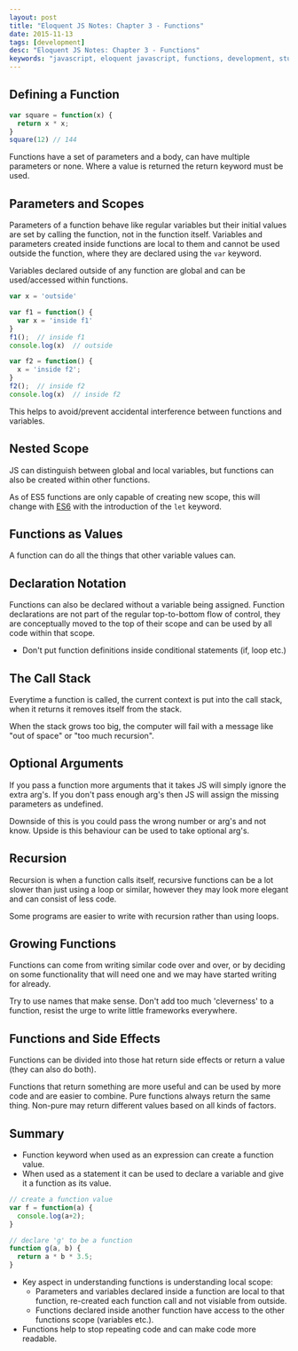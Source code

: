 ```yaml
---
layout: post
title: "Eloquent JS Notes: Chapter 3 - Functions"
date: 2015-11-13
tags: [development]
desc: "Eloquent JS Notes: Chapter 3 - Functions"
keywords: "javascript, eloquent javascript, functions, development, studying, tutorial"
---
```


## Defining a Function
~~~js
var square = function(x) {
  return x * x;
}
square(12) // 144
~~~

Functions have a set of parameters and a body, can have multiple parameters or none. Where a value is returned the return keyword must be used.


## Parameters and Scopes
Parameters of a function behave like regular variables but their initial values are set by calling the function, not in the function itself. Variables and parameters created inside functions are local to them and cannot be used outside the function, where they are declared using the `var` keyword.

Variables declared outside of any function are global and can be used/accessed within functions.

~~~js
var x = 'outside'

var f1 = function() {
  var x = 'inside f1'
}
f1();  // inside f1
console.log(x)  // outside

var f2 = function() {
  x = 'inside f2';
}
f2();  // inside f2
console.log(x)  // inside f2
~~~

This helps to avoid/prevent accidental interference between functions and variables.


## Nested Scope
JS can distinguish between global and local variables, but functions can also be created within other functions.

As of ES5 functions are only capable of creating new scope, this will change with [ES6](http://es6-features.org/#BlockScopedFunctions) with the introduction of the `let` keyword.


## Functions as Values
A function can do all the things that other variable values can.


## Declaration Notation
Functions can also be declared without a variable being assigned. Function declarations are not part of the regular top-to-bottom flow of control, they are conceptually moved to the top of their scope and can be used by all code within that scope.

- Don't put function definitions inside conditional statements (if, loop etc.)


## The Call Stack
Everytime a function is called, the current context is put into the call stack, when it returns it removes itself from the stack.

When the stack grows too big, the computer will fail with a message like "out of space" or "too much recursion".


## Optional Arguments
If you pass a function more arguments that it takes JS will simply ignore the extra arg's.
If you don't pass enough arg's then JS will assign the missing parameters as undefined.

Downside of this is you could pass the wrong number or arg's and not know.
Upside is this behaviour can be used to take optional arg's.


## Recursion
Recursion is when a function calls itself, recursive functions can be a lot slower than just using a loop or similar, however they may look more elegant and can consist of less code.

Some programs are easier to write with recursion rather than using loops.


## Growing Functions
Functions can come from writing similar code over and over, or by deciding on some functionality that will need one and we may have started writing for already.

Try to use names that make sense.
Don't add too much 'cleverness' to a function, resist the urge to write little frameworks everywhere.


## Functions and Side Effects
Functions can be divided into those hat return side effects or return a value (they can also do both).

Functions that return something are more useful and can be used by more code and are easier to combine.
Pure functions always return the same thing. Non-pure may return different values based on all kinds of factors.

## Summary
- Function keyword when used as an expression can create a function value.
- When used as a statement it can be used to declare a variable and give it a function as its value.

~~~js
// create a function value
var f = function(a) {
  console.log(a+2);
}

// declare 'g' to be a function
function g(a, b) {
  return a * b * 3.5;
}
~~~

- Key aspect in understanding functions is understanding local scope:
	- Parameters and variables declared inside a function are local to that function, re-created each function call and not visiable from outside.
	- Functions declared inside another function have access to the other functions scope (variables etc.).
- Functions help to stop repeating code and can make code more readable.
